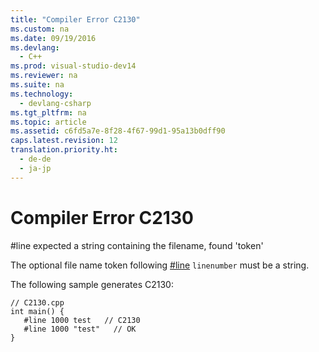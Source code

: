 ```yaml
---
title: "Compiler Error C2130"
ms.custom: na
ms.date: 09/19/2016
ms.devlang: 
  - C++
ms.prod: visual-studio-dev14
ms.reviewer: na
ms.suite: na
ms.technology: 
  - devlang-csharp
ms.tgt_pltfrm: na
ms.topic: article
ms.assetid: c6fd5a7e-8f28-4f67-99d1-95a13b0dff90
caps.latest.revision: 12
translation.priority.ht: 
  - de-de
  - ja-jp
---
```

# Compiler Error C2130
\#line expected a string containing the filename, found 'token'  
  
 The optional file name token following [#line](../vs140/#line-Directive--C-C---.md) `linenumber` must be a string.  
  
 The following sample generates C2130:  
  
```  
// C2130.cpp  
int main() {  
   #line 1000 test   // C2130  
   #line 1000 "test"   // OK  
}  
```
